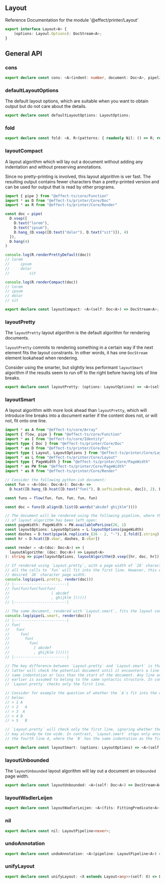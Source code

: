 ## Layout

Reference Documentation for the module '@effect/printer/Layout'

```ts
export interface Layout<A> {
    (options: Layout.Options): DocStream<A>;
}
```

## General API

### cons

```ts
export declare const cons: <A>(indent: number, document: Doc<A>, pipeline: LayoutPipeline<A>) => LayoutPipeline<A>;
```

### defaultLayoutOptions

The default layout options, which are suitable when you want to obtain output
but do not care about the details.

```ts
export declare const defaultLayoutOptions: LayoutOptions;
```

### fold

```ts
export declare const fold: <A, R>(patterns: { readonly Nil: () => R; readonly Cons: (indent: number, document: Doc<A>, pipeline: Pipeline<A>) => R; readonly UndoAnnotation: (pipeline: Pipeline<A>) => R; }) => (pipeline: Pipeline<A>) => R;
```

### layoutCompact

A layout algorithm which will lay out a document without adding any
indentation and without preserving annotations.

Since no pretty-printing is involved, this layout algorithm is ver fast. The
resulting output contains fewer characters than a pretty-printed version and
can be used for output that is read by other programs.

```typescript
import { pipe } from "@effect-ts/core/Function"
import * as D from "@effect-ts/printer/Core/Doc"
import * as R from "@effect-ts/printer/Core/Render"

const doc = pipe(
  D.vsep([
    D.text("lorem"),
    D.text("ipsum"),
    D.hang_(D.vsep([D.text("dolor"), D.text("sit")]), 4)
  ]),
  D.hang(4)
)

console.log(R.renderPrettyDefault(doc))
// lorem
//     ipsum
//     dolor
//         sit

console.log(R.renderCompact(doc))
// lorem
// ipsum
// dolor
// sit
```

```ts
export declare const layoutCompact: <A>(self: Doc<A>) => DocStream<A>;
```

### layoutPretty

The `layoutPretty` layout algorithm is the default algorithm for rendering
documents.

`layoutPretty` commits to rendering something in a certain way if the next
element fits the layout constrants. In other words, it has one `DocStream`
element lookahead when rendering.

Consider using the smarter, but slightly less performant `layoutSmart`
algorithm if the results seem to run off to the right before having lots of
line breaks.

```ts
export declare const layoutPretty: (options: LayoutOptions) => <A>(self: Doc<A>) => DocStream<A>;
```

### layoutSmart

A layout algorithm with more look ahead than `layoutPretty`, which will introduce
line breaks into a document earlier if the content does not, or will not, fit onto
one line.

```typescript
import * as A from "@effect-ts/core/Array"
import { flow, pipe } from "@effect-ts/core/Function"
import * as I from "@effect-ts/core/Identity"
import type { Doc } from "@effect-ts/printer/Core/Doc"
import * as D from "@effect-ts/printer/Core/Doc"
import type { Layout, LayoutOptions } from "@effect-ts/printer/Core/Layout"
import * as L from "@effect-ts/printer/Core/Layout"
import type { PageWidth } from "@effect-ts/printer/Core/PageWidth"
import * as PW from "@effect-ts/printer/Core/PageWidth"
import * as R from "@effect-ts/printer/Core/Render"

// Consider the following python-ish document:
const fun = <A>(doc: Doc<A>): Doc<A> =>
  D.hcat([D.hang_(D.hcat([D.text("fun("), D.softLineBreak, doc]), 2), D.text(")")])

const funs = flow(fun, fun, fun, fun, fun)

const doc = funs(D.align(D.list(D.words("abcdef ghijklm"))))

// The document will be rendered using the following pipeline, where the choice
// of layout algorithm has been left open:
const pageWidth: PageWidth = PW.availablePerLine(26, 1)
const layoutOptions: LayoutOptions = L.layoutOptions(pageWidth)
const dashes = D.text(pipe(A.replicate_(26 - 2, "-"), I.fold(I.string)))
const hr = D.hcat([D.vbar, dashes, D.vbar])

const render = <A>(doc: Doc<A>) => (
  layoutAlgorithm: (doc: Doc<A>) => Layout<A>
): string => pipe(layoutOptions, layoutAlgorithm(D.vsep([hr, doc, hr])), R.render)

// If rendered using `Layout.pretty`, with a page width of `26` characters per line,
// all the calls to `fun` will fit into the first line. However, this exceeds the
// desired `26` character page width.
console.log(pipe(L.pretty, render(doc)))
// |------------------------|
// fun(fun(fun(fun(fun(
//                   [ abcdef
//                   , ghijklm ])))))
// |------------------------|

// The same document, rendered with `Layout.smart`, fits the layout contstraints:
console.log(pipe(L.smart, render(doc)))
// |------------------------|
// fun(
//   fun(
//     fun(
//       fun(
//         fun(
//           [ abcdef
//           , ghijklm ])))))
// |------------------------|

// The key difference between `Layout.pretty` and `Layout.smart` is that the
// latter will check the potential document until it encounters a line with the
// same indentation or less than the start of the document. Any line encountered
// earlier is assumed to belong to the same syntactic structure. In contrast,
// `Layout.pretty` checks only the first line.

// Consider for example the question of whether the `A`s fit into the document
// below:
// > 1 A
// > 2   A
// > 3  A
// > 4 B
// > 5   B

// `Layout.pretty` will check only the first line, ignoring whether the second line
// may already be too wide. In contrast, `Layout.smart` stops only once it reaches
// the fourth line 4, where the `B` has the same indentation as the first `A`.
```

```ts
export declare const layoutSmart: (options: LayoutOptions) => <A>(self: Doc<A>) => DocStream<A>;
```

### layoutUnbounded

The `layoutUnbounded` layout algorithm will lay out a document an `Unbounded`
page width.

```ts
export declare const layoutUnbounded: <A>(self: Doc<A>) => DocStream<A>;
```

### layoutWadlerLeijen

```ts
export declare const layoutWadlerLeijen: <A>(fits: FittingPredicate<A>, options: LayoutOptions) => (self: Doc<A>) => DocStream<A>;
```

### nil

```ts
export declare const nil: LayoutPipeline<never>;
```

### undoAnnotation

```ts
export declare const undoAnnotation: <A>(pipeline: LayoutPipeline<A>) => LayoutPipeline<A>;
```

### unifyLayout

```ts
export declare const unifyLayout: <X extends Layout<any>>(self: X) => Layout<[X] extends [Layout<infer AX>] ? AX : never>;
```

